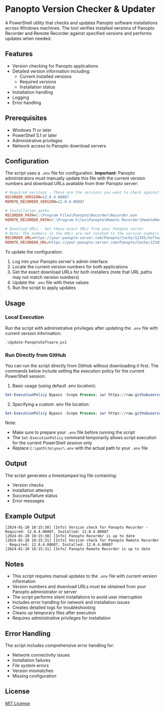 # Panopto Version Checker & Updater

A PowerShell utility that checks and updates Panopto software installations across Windows machines. The tool verifies installed versions of Panopto Recorder and Remote Recorder against specified versions and performs updates when needed.

## Features

- Version checking for Panopto applications
- Detailed version information including:
  - Current installed versions
  - Required versions
  - Installation status
- Installation handling
- Logging
- Error handling

## Prerequisites

- Windows 11 or later
- PowerShell 5.1 or later
- Administrative privileges
- Network access to Panopto download servers

## Configuration

The script uses a `.env` file for configuration. **Important**: Panopto administrators must manually update this file with the current version numbers and download URLs available from their Panopto server:

```ini
# Required versions - These are the versions you want to check against
RECORDER_VERSION=12.0.4.00087
REMOTE_RECORDER_VERSION=12.0.4.00087

# Installation paths
RECORDER_PATH=C:\Program Files\Panopto\Recorder\Recorder.exe
REMOTE_RECORDER_PATH=C:\Program Files\Panopto\Remote Recorder\RemoteRecorder.exe

# Download URLs - Get these exact URLs from your Panopto server
# Note: The numbers in the URLs are not related to the version numbers above
RECORDER_URL=https://your-panopto-server.com/Panopto/Cache/12345/Software/PanoptoRecorder.exe
REMOTE_RECORDER_URL=https://your-panopto-server.com/Panopto/Cache/12345/Software/PanoptoRemoteRecorder.exe
```

To update the configuration:
1. Log into your Panopto server's admin interface
2. Locate the current version numbers for both applications
3. Get the exact download URLs for both installers (note that URL paths may not match version numbers)
4. Update the `.env` file with these values
5. Run the script to apply updates

## Usage

### Local Execution
Run the script with administrative privileges after updating the `.env` file with current version information:

```powershell
.\Update-PanoptoSoftware.ps1
```

### Run Directly from GitHub
You can run the script directly from GitHub without downloading it first. The commands below include setting the execution policy for the current PowerShell session:

1. Basic usage (using default .env location):
```powershell
Set-ExecutionPolicy Bypass -Scope Process; iwr https://raw.githubusercontent.com/richardp23/panopto-software-updater/main/Update-PanoptoSoftware.ps1 -OutFile "$env:TEMP\Update-PanoptoSoftware.ps1"; & "$env:TEMP\Update-PanoptoSoftware.ps1"
```

2. Specifying a custom .env file location:
```powershell
Set-ExecutionPolicy Bypass -Scope Process; iwr https://raw.githubusercontent.com/richardp23/panopto-software-updater/main/Update-PanoptoSoftware.ps1 -OutFile "$env:TEMP\Update-PanoptoSoftware.ps1"; & "$env:TEMP\Update-PanoptoSoftware.ps1" -EnvFile 'C:\path\to\your\.env'
```

Note: 
- Make sure to prepare your `.env` file before running the script
- The `Set-ExecutionPolicy` command temporarily allows script execution for the current PowerShell session only
- Replace `C:\path\to\your\.env` with the actual path to your `.env` file

## Output

The script generates a timestamped log file containing:
- Version checks
- Installation attempts
- Success/failure status
- Error messages

## Example Output
```
[2024-01-20 10:15:30] [Info] Version check for Panopto Recorder - Required: 12.0.4.00087, Installed: 12.0.4.00087
[2024-01-20 10:15:30] [Info] Panopto Recorder is up to date
[2024-01-20 10:15:31] [Info] Version check for Panopto Remote Recorder - Required: 12.0.4.00087, Installed: 12.0.4.00087
[2024-01-20 10:15:31] [Info] Panopto Remote Recorder is up to date
```

## Notes

- This script requires manual updates to the `.env` file with current version information
- Version numbers and download URLs must be obtained from your Panopto administrator or server
- The script performs silent installations to avoid user interruption
- Includes error handling for network and installation issues
- Creates detailed logs for troubleshooting
- Cleans up temporary files after execution
- Requires administrative privileges for installation

## Error Handling

The script includes comprehensive error handling for:
- Network connectivity issues
- Installation failures
- File system errors
- Version mismatches
- Missing configuration

## License

[MIT License](LICENSE)